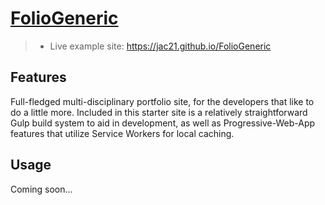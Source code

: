 # [FolioGeneric](https://jac21.github.io/FolioGeneric)
>- Live example site: https://jac21.github.io/FolioGeneric

Features
-------
Full-fledged multi-disciplinary portfolio site, for the developers that like to do a little more. Included in this starter site is a relatively straightforward Gulp build system to aid in development, as well as Progressive-Web-App features that utilize Service Workers for local caching.

Usage 
----
Coming soon...
